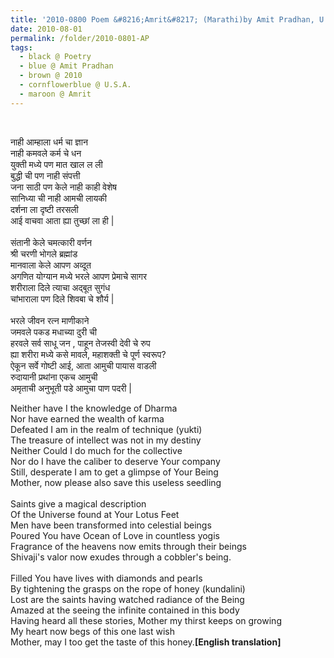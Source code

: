 ```yaml
---
title: '2010-0800 Poem &#8216;Amrit&#8217; (Marathi)by Amit Pradhan, U.S.A.'
date: 2010-08-01
permalink: /folder/2010-0801-AP
tags:
  - black @ Poetry
  - blue @ Amit Pradhan
  - brown @ 2010
  - cornflowerblue @ U.S.A.
  - maroon @ Amrit
---
```


<br>

<p>
नाही आम्हाला धर्म चा ज्ञान<br>
नाही कमवले कर्म चे धन<br>
युक्ती मध्ये पण मात खाल ल ली<br>
 बुद्धी ची पण नाही संपत्ती<br>
जना साठी पण केले नाही काही वेशेष<br>
सानिध्या ची नाही आमची लायकी<br>
दर्शना ला दृष्टी तरसली<br>
आई वाचवा आता ह्या तुच्छां ला ही |<br>
<br>
संतानी केले चमत्कारी वर्णन<br>
श्री चरणी भोगले ब्रह्मांड<br>
मानवाला केले आपण अव्दूत<br>
अगणित योग्यान मध्ये  भरले आपण प्रेमाचे सागर<br>
शरीराला दिले त्याचा अद्बूत सुगंध<br>
चांभाराला पण दिले शिवबा चे शौर्य |<br>
<br>
भरले जीवन रत्न माणीकाने<br>
जमवले पकड मधाच्या दुरी ची<br>
हरवले सर्व साधू जन , पाहून तेजस्वी देवी चे रुप<br>
ह्या शरीरा मध्ये कसे मावले, महाशक्ती चे पूर्ण स्वरूप?<br>
ऐकून सर्वे गोष्टी आई, आता आमुची पायास वाडली<br>
रुदायानी प्रथांना एकच आमुची<br>
अमृताची अनुभूती पडे आमुचा पाण पदरी |<br>
</p>

<p>
Neither have I the knowledge of Dharma<br>
Nor have earned the wealth of karma<br>
Defeated I am in the realm of technique (yukti)<br>
The treasure of intellect was not in my destiny<br>
Neither Could I do much for the collective<br>
Nor do I have the caliber to deserve Your company<br>
Still, desperate I am to get a glimpse of Your Being<br>
Mother, now please also save this useless seedling<br>
<br>
Saints give a magical description<br>
Of the Universe found at Your Lotus Feet<br>
Men have been transformed into celestial beings<br>
Poured You have Ocean of Love in countless yogis<br>
Fragrance of the heavens now emits through their beings<br>
Shivaji's valor now exudes through a cobbler's being.<br>
<br>
Filled You have lives with diamonds and pearls<br>
By tightening the grasps on the rope of honey (kundalini)<br>
Lost are the saints having watched radiance of the Being<br>
Amazed at the seeing the infinite contained in this body<br>
Having heard all these stories, Mother my thirst keeps on growing<br>
My heart now begs of this one last wish<br>
Mother, may I too get the taste of this honey.<b>[English translation]</b><br>  
<br>
</p>